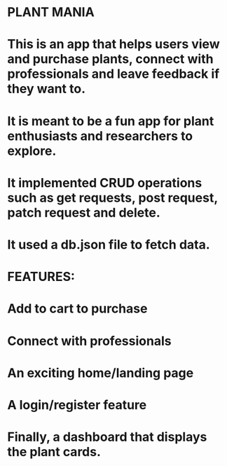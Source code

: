# PLANT MANIA
# This is an app that helps users view and purchase plants, connect with professionals and leave feedback if they want to.
# It is meant to be a fun app for plant enthusiasts and researchers to explore. 
# It implemented CRUD operations such as get requests, post request, patch request and delete.
# It used a db.json file to fetch data.
# FEATURES:
# Add to cart to purchase
# Connect with professionals
# An exciting home/landing page
# A login/register feature
# Finally, a dashboard that displays the plant cards.